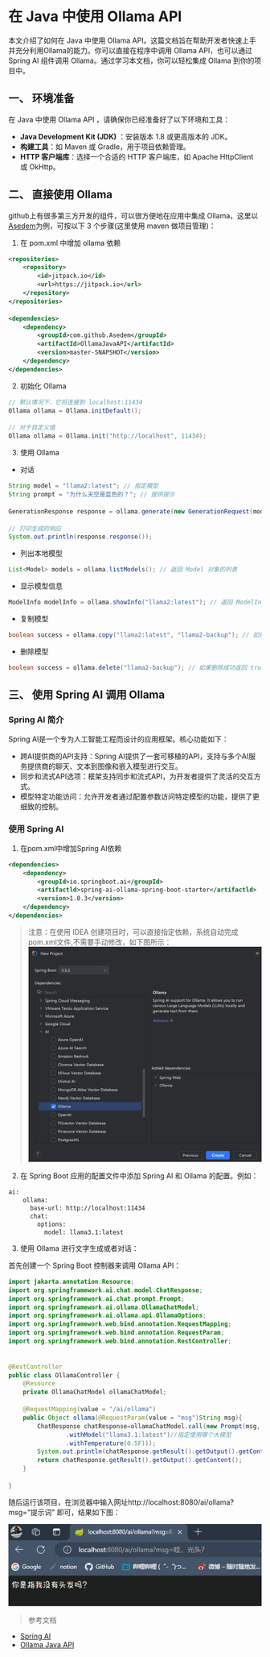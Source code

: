 # 在 Java 中使用 Ollama API

本文介绍了如何在 Java 中使用 Ollama API。这篇文档旨在帮助开发者快速上手并充分利用Ollama的能力。你可以直接在程序中调用 Ollama API，也可以通过 Spring AI 组件调用 Ollama。通过学习本文档，你可以轻松集成 Ollama 到你的项目中。

## 一、 环境准备
在 Java 中使用 Ollama API ，请确保你已经准备好了以下环境和工具：

- **Java Development Kit (JDK)** ：安装版本 1.8 或更高版本的 JDK。
- **构建工具**：如 Maven 或 Gradle，用于项目依赖管理。
- **HTTP 客户端库**：选择一个合适的 HTTP 客户端库，如 Apache HttpClient 或 OkHttp。

## 二、 直接使用 Ollama
github上有很多第三方开发的组件，可以很方便地在应用中集成 Ollama，这里以[Asedem](https://github.com/Asedem/OllamaJavaAPI)为例，可按以下 3 个步骤(这里使用 maven 做项目管理)：
1. 在 pom.xml 中增加 ollama 依赖

```xml
<repositories>
    <repository>
        <id>jitpack.io</id>
        <url>https://jitpack.io</url>
    </repository>
</repositories>

<dependencies>
    <dependency>
        <groupId>com.github.Asedem</groupId>
        <artifactId>OllamaJavaAPI</artifactId>
        <version>master-SNAPSHOT</version>
    </dependency>
</dependencies>
```

2. 初始化 Ollama

```java
// 默认情况下，它将连接到 localhost:11434
Ollama ollama = Ollama.initDefault();

// 对于自定义值
Ollama ollama = Ollama.init("http://localhost", 11434);
```

3. 使用 Ollama

* 对话

```java
String model = "llama2:latest"; // 指定模型
String prompt = "为什么天空是蓝色的？"; // 提供提示

GenerationResponse response = ollama.generate(new GenerationRequest(model, prompt));

// 打印生成的响应
System.out.println(response.response());
```

* 列出本地模型

```java
List<Model> models = ollama.listModels(); // 返回 Model 对象的列表
```

* 显示模型信息

```java
ModelInfo modelInfo = ollama.showInfo("llama2:latest"); // 返回 ModelInfo 对象
```

* 复制模型

```java
boolean success = ollama.copy("llama2:latest", "llama2-backup"); // 如果复制过程成功返回 true
```

* 删除模型

```java
boolean success = ollama.delete("llama2-backup"); // 如果删除成功返回 true
```


## 三、 使用 Spring AI 调用 Ollama

### Spring AI 简介
Spring AI是一个专为人工智能工程而设计的应用框架。核心功能如下：
* 跨AI提供商的API支持：Spring AI提供了一套可移植的API，支持与多个AI服务提供商的聊天、文本到图像和嵌入模型进行交互。
* 同步和流式API选项：框架支持同步和流式API，为开发者提供了灵活的交互方式。
* 模型特定功能访问：允许开发者通过配置参数访问特定模型的功能，提供了更细致的控制。

### 使用 Spring AI

1. 在pom.xml中增加Spring AI依赖

```xml
<dependencies>
    <dependency>
        <groupId>io.springboot.ai</groupId>
        <artifactld>spring-ai-ollama-spring-boot-starter</artifactld>
        <version>1.0.3</version>
    </dependency>
</dependencies>
```

> 注意：在使用 IDEA 创建项目时，可以直接指定依赖，系统自动完成pom.xml文件,不需要手动修改，如下图所示：
![alt text](../images/C4-3-1.png)

2. 在 Spring Boot 应用的配置文件中添加 Spring AI 和 Ollama 的配置。例如：

```properties
ai:
    ollama:
      base-url: http://localhost:11434
      chat:
        options:
          model: llama3.1:latest

```

3. 使用 Ollama 进行文字生成或者对话：

首先创建一个 Spring Boot 控制器来调用 Ollama API：

```java
import jakarta.annotation.Resource;
import org.springframework.ai.chat.model.ChatResponse;
import org.springframework.ai.chat.prompt.Prompt;
import org.springframework.ai.ollama.OllamaChatModel;
import org.springframework.ai.ollama.api.OllamaOptions;
import org.springframework.web.bind.annotation.RequestMapping;
import org.springframework.web.bind.annotation.RequestParam;
import org.springframework.web.bind.annotation.RestController;


@RestController
public class OllamaController {
    @Resource
    private OllamaChatModel ollamaChatModel;

    @RequestMapping(value = "/ai/ollama")
    public Object ollama(@RequestParam(value = "msg")String msg){
        ChatResponse chatResponse=ollamaChatModel.call(new Prompt(msg, OllamaOptions.create()
                .withModel("llama3.1:latest")//指定使用哪个大模型
                .withTemperature(0.5F)));
        System.out.println(chatResponse.getResult().getOutput().getContent());
        return chatResponse.getResult().getOutput().getContent();
    }

}
```

随后运行该项目，在浏览器中输入网址http://localhost:8080/ai/ollama?msg="提示词" 即可，结果如下图：

![alt text](../images/C4-3-2.png)



> 参考文档
* [Spring AI](https://docs.spring.io/spring-ai/docs/current/reference/html/)
* [Ollama Java API](https://github.com/Asedem/OllamaJavaAPI)



